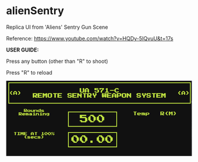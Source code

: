 # alienSentry
Replica UI from 'Aliens' Sentry Gun Scene

Reference: https://www.youtube.com/watch?v=HQDy-5IQvuU&t=17s

**USER GUIDE:**

Press any button (other than "R" to shoot)

Press "R" to reload

![alt text](https://github.com/jase-json/alienSentry/blob/master/Screen%20Shot%202021-12-20%20at%203.51.45%20pm.png)
